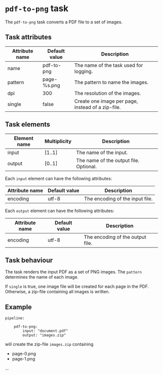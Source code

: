 # `pdf-to-png` task

The `pdf-to-png` task converts a PDF file to a set of images.

## Task attributes

| Attribute name | Default value | Description                                       |
| -------------- | ------------- | ------------------------------------------------- |
| name           | pdf-to-png    | The name of the task used for logging.            |
| pattern        | page-%s.png   | The pattern to name the images.                   |
| dpi            | 300           | The resolution of the images.                     |
| single         | false         | Create one image per page, instead of a zip-file. |

## Task elements

| Element name | Multiplicity | Description                            |
| ------------ | ------------ | -------------------------------------- |
| input        | [1..1]       | The name of the input.                 |
| output       | [0..1]       | The name of the output file. Optional. |

Each `input` element can have the following attributes:

| Attribute name | Default value               | Description                     |
| -------------- | --------------------------- | ------------------------------- |
| encoding       | utf-8                       | The encoding of the input file. |

Each `output` element can have the following attributes:

| Attribute name | Default value               | Description                      |
| -------------- | --------------------------- | -------------------------------- |
| encoding       | utf-8                       | The encoding of the output file. |

## Task behaviour

The task renders the input PDF as a set of PNG images. The `pattern` determines the name of each image.

If `single` is true, one image file will be created for each page in the PDF. Otherwise, a zip-file containing all images is written.

## Example

``` klartext
pipeline:

    pdf-to-png:
        input: "document.pdf"
        output: "images.zip"
```

will create the zip-file `images.zip` containing

- page-0.png
- page-1.png

...

